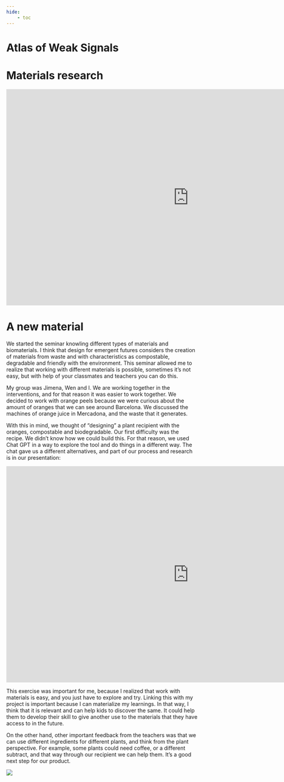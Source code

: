 ```yaml
---
hide:
    - toc
---
```


# Atlas of Weak Signals

# Materials research

<iframe src="https://docs.google.com/presentation/d/e/2PACX-1vSk4-XUEOzK8-psY7wkm1PQgYtsluq19fRz4egWZ93Ur2aStXktybMg1R9xhBqcbsWIl1LqvlAE5nvZ/embed?start=false&loop=false&delayms=3000" frameborder="0" width="960" height="569" allowfullscreen="true" mozallowfullscreen="true" webkitallowfullscreen="true"></iframe>

# A new material

We started the seminar knowling different types of materials and biomaterials. I think that design for emergent futures considers the creation of materials from waste and with characteristics as compostable, degradable and friendly with the environment. This seminar allowed me to realize that working with different materials is possible, sometimes it’s not easy, but with help of your classmates and teachers you can do this.

My group was Jimena, Wen and I. We are working together in the interventions, and for that reason it was easier to work together. We decided to work with orange peels because we were curious about the amount of oranges that we can see around Barcelona. We discussed the machines of orange juice in Mercadona, and the waste that it generates.

With this in mind, we thought of “designing” a plant recipient with the oranges, compostable and biodegradable. Our first difficulty was the recipe. We didn’t know how we could build this. For that reason, we used Chat GPT in a way to explore the tool and do things in a different way. The chat gave us a different alternatives, and part of our process and research is in our presentation:

<iframe src="https://docs.google.com/presentation/d/e/2PACX-1vQjwELS_tVeeGxQCWpacXyekfA70PH8oJnDA69kNYzHA8wr1SCJGlHVOQb0-5qvoaGbVi8SWo8l4Ip1/embed?start=false&loop=false&delayms=3000" frameborder="0" width="960" height="569" allowfullscreen="true" mozallowfullscreen="true" webkitallowfullscreen="true"></iframe>

This exercise was important for me, because I realized that work with materials is easy, and you just have to explore and try. Linking this with my project is important because I can materialize my learnings. In that way, I think that it is relevant and can help kids to discover the same. It could help them to develop their skill to give another use to the materials that they have access to in the future.

On the other hand, other important feedback from the teachers was that we can use different ingredients for different plants, and think from the plant perspective. For example, some plants could need coffee, or a different subtract, and that way through our recipient we can help them. It’s a good next step for our product.


![](../images/MT01/scorpio_blow.jpg)
